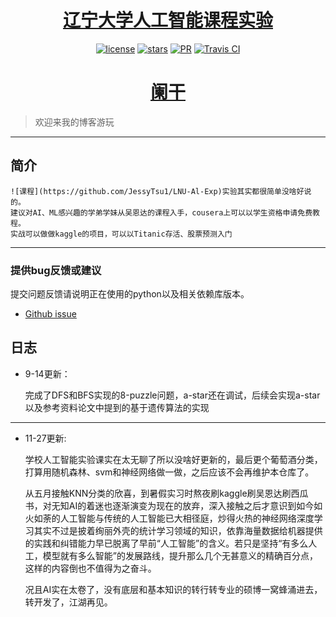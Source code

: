 <h1 align="center"><a href="https://github.com/JessyTsu1/LNU-Al-Exp" target="_blank">辽宁大学人工智能课程实验</a></h1>

<p align="center">
<a href="https://github.com/JessyTsu1/LNU-Al-Exp/issues"><img alt="license" src="https://img.shields.io/badge/license-Apache--2.0-blue"/></a>
<a href="https://github.com/JessyTsu1/LNU-Al-Exp/issues"><img alt="stars" src="https://img.shields.io/github/stars/JessyTsu1/LNU-Al-Exp"></a>
<a href="https://github.com/JessyTsu1/LNU-Al-Exp/issues"><img alt="PR" src="https://img.shields.io/badge/PRs-welcome-green"></a>
<a href="https://github.com/JessyTsu1/LNU-Al-Exp/issues"><img alt="Travis CI" src="https://img.shields.io/badge/build-done-blue"/></a>
</p>

<h1 align="center"><a href="blog.jessytsui.cn" target="_blank">阑干</a></h1>

> 欢迎来我的博客游玩


-------------------------------------------------------------------------------

## 简介

    ![课程](https://github.com/JessyTsu1/LNU-Al-Exp)实验其实都很简单没啥好说的。  
    建议对AI、ML感兴趣的学弟学妹从吴恩达的课程入手，cousera上可以以学生资格申请免费教程。  
    实战可以做做kaggle的项目，可以以Titanic存活、股票预测入门

-------------------------------------------------------------------------------

### 提供bug反馈或建议

提交问题反馈请说明正在使用的python以及相关依赖库版本。

- [Github issue](https://github.com/JessyTsu1/LNU-AI-Exp/issues)

## 日志

+ 9-14更新：   

  完成了DFS和BFS实现的8-puzzle问题，a-star还在调试，后续会实现a-star以及参考资料论文中提到的基于遗传算法的实现

---

+ 11-27更新:    

  学校人工智能实验课实在太无聊了所以没啥好更新的，最后更个葡萄酒分类，打算用随机森林、svm和神经网络做一做，之后应该不会再维护本仓库了。

  从五月接触KNN分类的欣喜，到暑假实习时熬夜刷kaggle刷吴恩达刷西瓜书，对无知AI的着迷也逐渐演变为现在的放弃，深入接触之后才意识到如今如火如荼的人工智能与传统的人工智能已大相径庭，炒得火热的神经网络深度学习其实不过是披着绚丽外壳的统计学习领域的知识，依靠海量数据给机器提供的实践和纠错能力早已脱离了早前“人工智能”的含义。若只是坚持“有多么人工，模型就有多么智能”的发展路线，提升那么几个无甚意义的精确百分点，这样的内容倒也不值得为之奋斗。  

  况且AI实在太卷了，没有底层和基本知识的转行转专业的硕博一窝蜂涌进去，转开发了，江湖再见。
